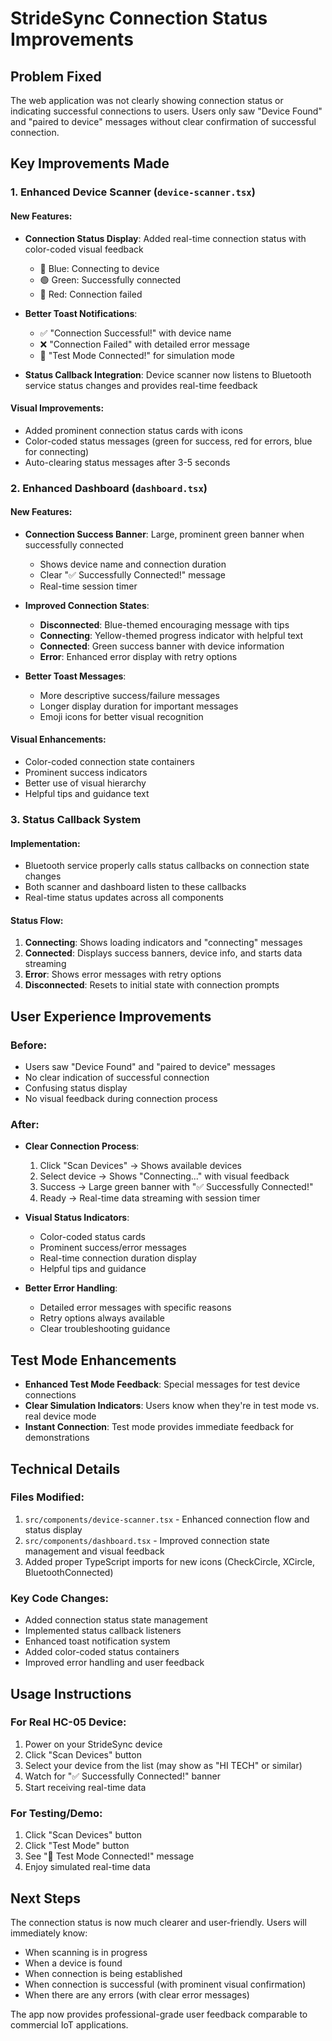 # StrideSync Connection Status Improvements

## Problem Fixed

The web application was not clearly showing connection status or indicating successful connections to users. Users only saw "Device Found" and "paired to device" messages without clear confirmation of successful connection.

## Key Improvements Made

### 1. Enhanced Device Scanner (`device-scanner.tsx`)

#### New Features:

- **Connection Status Display**: Added real-time connection status with color-coded visual feedback

  - 🔵 Blue: Connecting to device
  - 🟢 Green: Successfully connected
  - 🔴 Red: Connection failed

- **Better Toast Notifications**:

  - ✅ "Connection Successful!" with device name
  - ❌ "Connection Failed" with detailed error message
  - 🎯 "Test Mode Connected!" for simulation mode

- **Status Callback Integration**: Device scanner now listens to Bluetooth service status changes and provides real-time feedback

#### Visual Improvements:

- Added prominent connection status cards with icons
- Color-coded status messages (green for success, red for errors, blue for connecting)
- Auto-clearing status messages after 3-5 seconds

### 2. Enhanced Dashboard (`dashboard.tsx`)

#### New Features:

- **Connection Success Banner**: Large, prominent green banner when successfully connected

  - Shows device name and connection duration
  - Clear "✅ Successfully Connected!" message
  - Real-time session timer

- **Improved Connection States**:

  - **Disconnected**: Blue-themed encouraging message with tips
  - **Connecting**: Yellow-themed progress indicator with helpful text
  - **Connected**: Green success banner with device information
  - **Error**: Enhanced error display with retry options

- **Better Toast Messages**:
  - More descriptive success/failure messages
  - Longer display duration for important messages
  - Emoji icons for better visual recognition

#### Visual Enhancements:

- Color-coded connection state containers
- Prominent success indicators
- Better use of visual hierarchy
- Helpful tips and guidance text

### 3. Status Callback System

#### Implementation:

- Bluetooth service properly calls status callbacks on connection state changes
- Both scanner and dashboard listen to these callbacks
- Real-time status updates across all components

#### Status Flow:

1. **Connecting**: Shows loading indicators and "connecting" messages
2. **Connected**: Displays success banners, device info, and starts data streaming
3. **Error**: Shows error messages with retry options
4. **Disconnected**: Resets to initial state with connection prompts

## User Experience Improvements

### Before:

- Users saw "Device Found" and "paired to device" messages
- No clear indication of successful connection
- Confusing status display
- No visual feedback during connection process

### After:

- **Clear Connection Process**:

  1. Click "Scan Devices" → Shows available devices
  2. Select device → Shows "Connecting..." with visual feedback
  3. Success → Large green banner with "✅ Successfully Connected!"
  4. Ready → Real-time data streaming with session timer

- **Visual Status Indicators**:

  - Color-coded status cards
  - Prominent success/error messages
  - Real-time connection duration display
  - Helpful tips and guidance

- **Better Error Handling**:
  - Detailed error messages with specific reasons
  - Retry options always available
  - Clear troubleshooting guidance

## Test Mode Enhancements

- **Enhanced Test Mode Feedback**: Special messages for test device connections
- **Clear Simulation Indicators**: Users know when they're in test mode vs. real device mode
- **Instant Connection**: Test mode provides immediate feedback for demonstrations

## Technical Details

### Files Modified:

1. `src/components/device-scanner.tsx` - Enhanced connection flow and status display
2. `src/components/dashboard.tsx` - Improved connection state management and visual feedback
3. Added proper TypeScript imports for new icons (CheckCircle, XCircle, BluetoothConnected)

### Key Code Changes:

- Added connection status state management
- Implemented status callback listeners
- Enhanced toast notification system
- Added color-coded status containers
- Improved error handling and user feedback

## Usage Instructions

### For Real HC-05 Device:

1. Power on your StrideSync device
2. Click "Scan Devices" button
3. Select your device from the list (may show as "HI TECH" or similar)
4. Watch for "✅ Successfully Connected!" banner
5. Start receiving real-time data

### For Testing/Demo:

1. Click "Scan Devices" button
2. Click "Test Mode" button
3. See "🎯 Test Mode Connected!" message
4. Enjoy simulated real-time data

## Next Steps

The connection status is now much clearer and user-friendly. Users will immediately know:

- When scanning is in progress
- When a device is found
- When connection is being established
- When connection is successful (with prominent visual confirmation)
- When there are any errors (with clear error messages)

The app now provides professional-grade user feedback comparable to commercial IoT applications.

